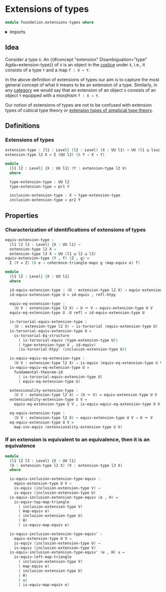 # Extensions of types

```agda
module foundation.extensions-types where
```

<details><summary>Imports</summary>

```agda
open import foundation.commuting-triangles-of-maps
open import foundation.dependent-pair-types
open import foundation.equivalences
open import foundation.fundamental-theorem-of-identity-types
open import foundation.homotopies
open import foundation.homotopy-induction
open import foundation.identity-types
open import foundation.structure-identity-principle
open import foundation.torsorial-type-families
open import foundation.univalence
open import foundation.universe-levels
```

</details>

## Idea

Consider a type `X`. An
{{#concept "extension" Disambiguation="type" Agda=extension-type}} of `X` is an
object in the [coslice](foundation.coslice.md) under `X`, i.e., it consists of a
type `Y` and a map `f : X → Y`.

In the above definition of extensions of types our aim is to capture the most
general concept of what it means to be an extension of a type. Similarly, in any
[category](category-theory.categories.md) we would say that an extension of an
object `X` consists of an object `Y` equipped with a morphism `f : X → Y`.

Our notion of extensions of types are not to be confused with extension types of
cubical type theory or
[extension types of simplicial type theory](https://arxiv.org/abs/1705.07442).

## Definitions

### Extensions of types

```agda
extension-type : {l1 : Level} (l2 : Level) (X : UU l1) → UU (l1 ⊔ lsuc l2)
extension-type l2 X = Σ (UU l2) (λ Y → X → Y)

module _
  {l1 l2 : Level} {X : UU l1} (Y : extension-type l2 X)
  where

  type-extension-type : UU l2
  type-extension-type = pr1 Y

  inclusion-extension-type : X → type-extension-type
  inclusion-extension-type = pr2 Y
```

## Properties

### Characterization of identifications of extensions of types

```agda
equiv-extension-type :
  {l1 l2 l3 : Level} {X : UU l1} →
  extension-type l2 X →
  extension-type l3 X → UU (l1 ⊔ l2 ⊔ l3)
equiv-extension-type (Y , f) (Z , g) =
  Σ (Y ≃ Z) (λ e → coherence-triangle-maps g (map-equiv e) f)

module _
  {l1 l2 : Level} {X : UU l1}
  where

  id-equiv-extension-type : (U : extension-type l2 X) → equiv-extension-type U U
  id-equiv-extension-type U = id-equiv , refl-htpy

  equiv-eq-extension-type :
    (U V : extension-type l2 X) → U ＝ V → equiv-extension-type U V
  equiv-eq-extension-type U .U refl = id-equiv-extension-type U

  is-torsorial-equiv-extension-type :
    (U : extension-type l2 X) → is-torsorial (equiv-extension-type U)
  is-torsorial-equiv-extension-type U =
    is-torsorial-Eq-structure
      ( is-torsorial-equiv (type-extension-type U))
      ( type-extension-type U , id-equiv)
      (is-torsorial-htpy' (inclusion-extension-type U))

  is-equiv-equiv-eq-extension-type :
    (U V : extension-type l2 X) → is-equiv (equiv-eq-extension-type U V)
  is-equiv-equiv-eq-extension-type U =
    fundamental-theorem-id
      ( is-torsorial-equiv-extension-type U)
      ( equiv-eq-extension-type U)

  extensionality-extension-type :
    (U V : extension-type l2 X) → (U ＝ V) ≃ equiv-extension-type U V
  extensionality-extension-type U V =
    equiv-eq-extension-type U V , is-equiv-equiv-eq-extension-type U V

  eq-equiv-extension-type :
    (U V : extension-type l2 X) → equiv-extension-type U V → U ＝ V
  eq-equiv-extension-type U V =
    map-inv-equiv (extensionality-extension-type U V)
```

### If an extension is equivalent to an equivalence, then it is an equivalence

```agda
module _
  {l1 l2 l3 : Level} {X : UU l1}
  (U : extension-type l2 X) (V : extension-type l3 X)
  where

  is-equiv-inclusion-extension-type-equiv :
    equiv-extension-type U V →
    is-equiv (inclusion-extension-type V) →
    is-equiv (inclusion-extension-type U)
  is-equiv-inclusion-extension-type-equiv (e , H) =
    is-equiv-top-map-triangle
      ( inclusion-extension-type V)
      ( map-equiv e)
      ( inclusion-extension-type U)
      ( H)
      ( is-equiv-map-equiv e)

  is-equiv-inclusion-extension-type-equiv' :
    equiv-extension-type U V →
    is-equiv (inclusion-extension-type U) →
    is-equiv (inclusion-extension-type V)
  is-equiv-inclusion-extension-type-equiv' (e , H) u =
    is-equiv-left-map-triangle
      ( inclusion-extension-type V)
      ( map-equiv e)
      ( inclusion-extension-type U)
      ( H)
      ( u)
      ( is-equiv-map-equiv e)
```
